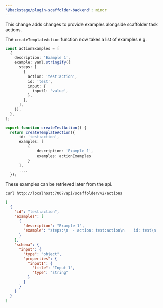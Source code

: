 ```yaml
---
'@backstage/plugin-scaffolder-backend': minor
---
```


This change adds changes to provide examples alongside scaffolder task actions.

The `createTemplateAction` function now takes a list of examples e.g.

```typescript
const actionExamples = [
  {
    description: 'Example 1',
    example: yaml.stringify({
      steps: [
        {
          action: 'test:action',
          id: 'test',
          input: {
            input1: 'value',
          },
        },
      ],
    }),
  },
];

export function createTestAction() {
  return createTemplateAction({
      id: 'test:action',
      examples: [
          {
              description: 'Example 1',
              examples: actionExamples
          }
      ],
      ...,
  });
```

These examples can be retrieved later from the api.

```bash
curl http://localhost:7007/api/scaffolder/v2/actions
```

```json
[
  {
    "id": "test:action",
    "examples": [
      {
        "description": "Example 1",
        "example": "steps:\n  - action: test:action\n    id: test\n    input:\n      input1: value\n"
      }
    ],
    "schema": {
      "input": {
        "type": "object",
        "properties": {
          "input1": {
            "title": "Input 1",
            "type": "string"
          }
        }
      }
    }
  }
]
```
